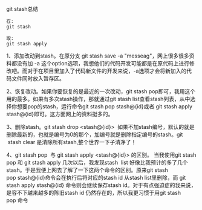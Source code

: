 git stash总结


```
存: 
git stash

取: 
git stash apply
```
1、添加改动到stash。在原分支 git stash save -a "messeag"，网上很多很多资料都没有加 -a 这个option选项，我想他们的代码开发可能都是在原代码上进行修改吧。而对于在项目里加入了代码新文件的开发来说，-a选项才会将新加入的代码文件同时放入暂存区。

2、恢复改动。如果你要恢复的是最近的一次改动，git stash pop即可，我用这个用的最多。如果有多次stash操作，那就通过git stash list查看stash列表，从中选择你想要pop的stash，运行命令git stash pop stash@{id}或者 git stash apply stash@{id}即可。这方面网上的资料挺多的。

3、删除stash。git stash drop <stash@{id}>  如果不加stash编号，默认的就是删除最新的，也就是编号为0的那个，加编号就是删除指定编号的stash。git  stash clear 是清除所有stash,整个世界一下子清净了！

4、git stash pop  与 git stash apply <stash@{id}> 的区别。
当我使用git stash pop 和 git stash apply 几次以后，我发现stash  list 好像比我预计的多了几个stash。于是我便上网去了解了一下这两个命令的区别。原来git stash pop stash@{id}命令会在执行后将对应的stash id 从stash list里删除，而 git stash apply stash@{id} 命令则会继续保存stash id。对于有点强迫症的我来说，是容不下越来越多的陈旧stash id 仍然存在的，所以我更习惯于用git stash pop 命令

